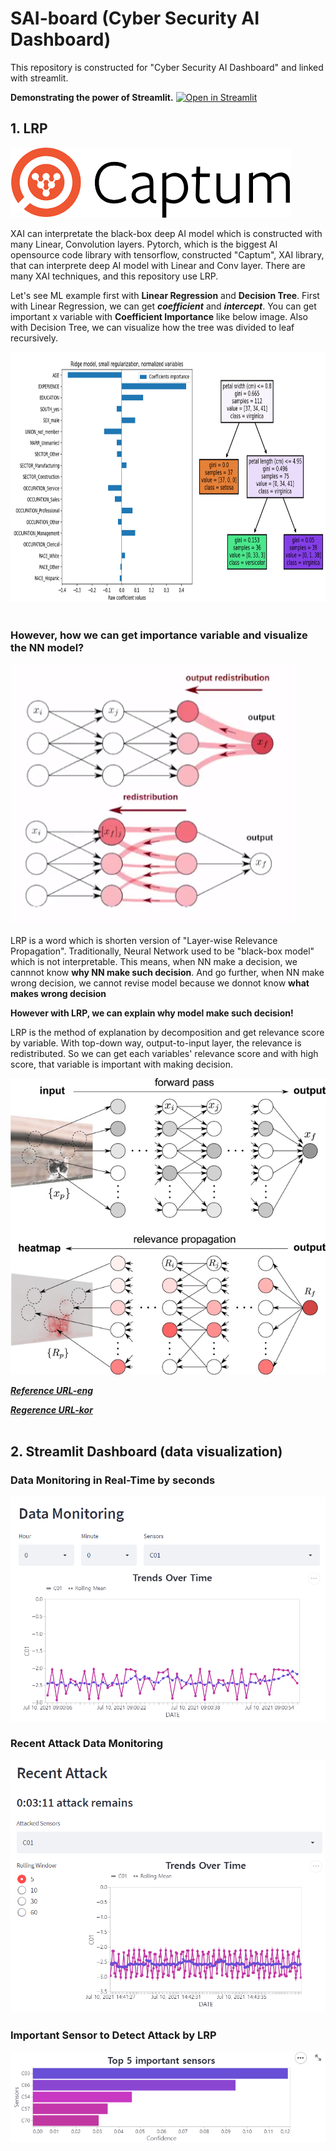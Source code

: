 # SAI-board (Cyber Security AI Dashboard)
This repository is constructed for "Cyber Security AI Dashboard" and linked with streamlit.

**Demonstrating the power of Streamlit.** [![Open in Streamlit](https://static.streamlit.io/badges/streamlit_badge_black_white.svg)](https://share.streamlit.io/monouns/sai-board/main.py)

## 1. LRP
![Captum](./img/captum.png)

XAI can interpretate the black-box deep AI model which is constructed with many Linear, Convolution layers. 
Pytorch, which is the biggest AI opensource code library with tensorflow, constructed "Captum", XAI library, that can interprete deep AI model with Linear and Conv layer.
There are many XAI techniques, and this repository use LRP.

Let's see ML example first with **Linear Regression** and **Decision Tree**.
First with Linear Regression, we can get ***coefficient*** and ***intercept***.
You can get important x variable with **Coefficient Importance** like below image.
Also with Decision Tree, we can visualize how the tree was divided to leaf recursively.

<img src="./img/ML_interpretability_ex.png" width="800" height="400"/>
<br></br>

### However, how we can get importance variable and visualize the NN model?

![LRP](./img/lrp.png)

LRP is a word which is shorten version of "Layer-wise Relevance Propagation".
Traditionally, Neural Network used to be "black-box model" which is not interpretable. 
This means, when NN make a decision, we cannnot know **why NN make such decision**.
And go further, when NN make wrong decision, we cannot revise model because we donnot know **what makes wrong decision**

**However with LRP, we can explain why model make such decision!**

LRP is the method of explanation by decomposition and get relevance score by variable. 
With top-down way, output-to-input layer, the relevance is redistributed.
So we can get each variables' relevance score and with high score, that variable is important with making decision.

![LRP with layer](./img/lrp2.png)

***[Reference URL-eng](https://towardsdatascience.com/indepth-layer-wise-relevance-propagation-340f95deb1ea)***

***[Regerence URL-kor](https://angeloyeo.github.io/2019/08/17/Layerwise_Relevance_Propagation.html)***
<br></br>

## 2. Streamlit Dashboard (data visualization)
### Data Monitoring in Real-Time by seconds
![Data Monitoring](./img/TimeSeries_visualization.png)

### Recent Attack Data Monitoring
![Attack Data](./img/Attack_Monitoring.png)

### Important Sensor to Detect Attack by LRP
![Data Importance](./img/Data_Importance.png)
